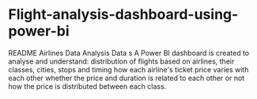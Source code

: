 # Flight-analysis-dashboard-using-power-bi
README Airlines Data Analysis  Data s A Power BI dashboard is created to analyse and understand:  distribution of flights based on airlines, their classes, cities, stops and timing how each airline's ticket price varies with each other whether the price and duration is related to each other or not how the price is distributed between each class.
